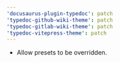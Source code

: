 ```yaml
---
'docusaurus-plugin-typedoc': patch
'typedoc-github-wiki-theme': patch
'typedoc-gitlab-wiki-theme': patch
'typedoc-vitepress-theme': patch
---
```


- Allow presets to be overridden.
